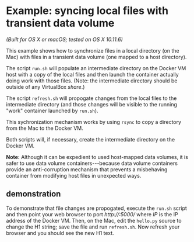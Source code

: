 # Example: syncing local files with transient data volume

_(Built for OS X or macOS; tested on OS X 10.11.6)_

This example shows how to synchronize files in a local directory (on the Mac) with files in a transient data volume (one mapped to a host directory).

The script `run.sh` will populate an intermediate directory on the Docker VM host with a copy of the local files and then launch the container actually doing work with those files. (Note: the intermediate directory should be outside of any VirtualBox _share_.)

The script `refresh.sh` will propogate changes from the local files to the intermediate directory (and those changes will be visible to the running "work" container launched by `run.sh`).

This sychronization mechanism works by using `rsync` to copy a directory from the Mac to the Docker VM.

Both scripts will, if necessary, create the intermediate directory on the Docker VM.

**Note:** Although it can be expedient to used host-mapped data volumes, it is safer to use data volume containers---because data volume containers provide an anti-corruption mechanism that prevents a misbehaving container from modifying host files in unexpected ways.

## demonstration

To demonstrate that file changes are propogated, execute the `run.sh` script and then point your web browser to port _http://<IP>:5000/_ where _IP_ is the IP address of the Docker VM. Then, on the Mac, edit the `hello.py` source to change the H1 string; save the file and run `refresh.sh`. Now refresh your browser and you should see the new H1 text.
